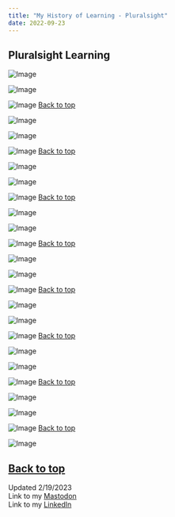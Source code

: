 ```yaml
---
title: "My History of Learning - Pluralsight"
date: 2022-09-23
---
```

## Pluralsight Learning

![Image](https://github.com/Nathan1824/Blog-Post-Dev/blob/main/_pictures/Pluralsight/Personal/PS_001.jpg?raw=true)

![Image](https://github.com/Nathan1824/Blog-Post-Dev/blob/main/_pictures/Pluralsight/Personal/PS_002.jpg?raw=true)

![Image](https://github.com/Nathan1824/Blog-Post-Dev/blob/main/_pictures/Pluralsight/Personal/PS_003.jpg?raw=true)
<a href="#top">Back to top</a>

![Image](https://github.com/Nathan1824/Blog-Post-Dev/blob/main/_pictures/Pluralsight/Personal/PS_004.jpg?raw=true)

![Image](https://github.com/Nathan1824/Blog-Post-Dev/blob/main/_pictures/Pluralsight/Personal/PS_005.jpg?raw=true)

![Image](https://github.com/Nathan1824/Blog-Post-Dev/blob/main/_pictures/Pluralsight/Personal/PS_006.jpg?raw=true)
<a href="#top">Back to top</a>

![Image](https://github.com/Nathan1824/Blog-Post-Dev/blob/main/_pictures/Pluralsight/Personal/PS_007.jpg?raw=true)

![Image](https://github.com/Nathan1824/Blog-Post-Dev/blob/main/_pictures/Pluralsight/Personal/PS_008.jpg?raw=true)

![Image](https://github.com/Nathan1824/Blog-Post-Dev/blob/main/_pictures/Pluralsight/Personal/PS_009.jpg?raw=true)
<a href="#top">Back to top</a>

![Image](https://github.com/Nathan1824/Blog-Post-Dev/blob/main/_pictures/Pluralsight/Personal/PS_010.jpg?raw=true)

![Image](https://github.com/Nathan1824/Blog-Post-Dev/blob/main/_pictures/Pluralsight/Personal/PS_011.jpg?raw=true)

![Image](https://github.com/Nathan1824/Blog-Post-Dev/blob/main/_pictures/Pluralsight/Personal/PS_012.jpg?raw=true)
<a href="#top">Back to top</a>

![Image](https://github.com/Nathan1824/Blog-Post-Dev/blob/main/_pictures/Pluralsight/Personal/PS_012.jpg?raw=true)

![Image](https://github.com/Nathan1824/Blog-Post-Dev/blob/main/_pictures/Pluralsight/Personal/PS_013.jpg?raw=true)

![Image](https://github.com/Nathan1824/Blog-Post-Dev/blob/main/_pictures/Pluralsight/Personal/PS_014.jpg?raw=true)
<a href="#top">Back to top</a>

![Image](https://github.com/Nathan1824/Blog-Post-Dev/blob/main/_pictures/Pluralsight/Personal/PS_015.jpg?raw=true)

![Image](https://github.com/Nathan1824/Blog-Post-Dev/blob/main/_pictures/Pluralsight/Personal/PS_BSCI_001.jpg?raw=true)

![Image](https://github.com/Nathan1824/Blog-Post-Dev/blob/main/_pictures/Pluralsight/Personal/PS_BSCI_002.jpg?raw=true)
<a href="#top">Back to top</a>

![Image](https://github.com/Nathan1824/Blog-Post-Dev/blob/main/_pictures/Pluralsight/Personal/PS_BSCI_003.jpg?raw=true)

![Image](https://github.com/Nathan1824/Blog-Post-Dev/blob/main/_pictures/Pluralsight/Personal/PS_BSCI_004.jpg?raw=true)

![Image](https://github.com/Nathan1824/Blog-Post-Dev/blob/main/_pictures/Pluralsight/Personal/PS_BSCI_005.jpg?raw=true)
<a href="#top">Back to top</a>

![Image](https://github.com/Nathan1824/Blog-Post-Dev/blob/main/_pictures/Pluralsight/Personal/PS_BSCI_006.jpg?raw=true)

![Image](https://github.com/Nathan1824/Blog-Post-Dev/blob/main/_pictures/Pluralsight/Personal/PS_BSCI_007.jpg?raw=true)

![Image](https://github.com/Nathan1824/Blog-Post-Dev/blob/main/_pictures/Pluralsight/Personal/PS_BSCI_009.jpg?raw=true)
<a href="#top">Back to top</a>

![Image](https://github.com/Nathan1824/Blog-Post-Dev/blob/main/_pictures/Pluralsight/Personal/PS_BSCI_008.jpg?raw=true)

<a href="#top">Back to top</a>
---
Updated 2/19/2023\
Link to my <a rel="me" href="https://tech.lgbt/@NathanHamblin_MI6">Mastodon</a>\
Link to my <a rel="me" href="https://www.linkedin.com/in/nathan-hamblin">LinkedIn</a>